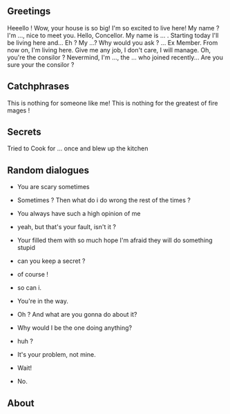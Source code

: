 ## Greetings
Heeello ! Wow, your house is so big! I'm so excited to live here! My name ? I'm ..., nice to meet you.
Hello, Concellor. My name is ... . Starting today I'll be living here and... Eh ? My ...? Why would you ask ?
... Ex Member. From now on, I'm living here. Give me any job, I don't care, I will manage.
Oh, you're the consilor ? Nevermind, I'm ..., the ... who joined recently... Are you sure your the consilor ?

## Catchphrases
This is nothing for someone like me!
This is nothing for the greatest of fire mages !

## Secrets
Tried to Cook for ... once and blew up the kitchen 

## Random dialogues
- You are scary sometimes
- Sometimes ? Then what do i do wrong the rest of the times ?
 
- You always have such a high opinion of me
- yeah, but that's your fault, isn't it ?
 
- Your filled them with so much hope I'm afraid they will do something stupid

- can you keep a secret ?
- of course !
- so can i.
  
- You're in the way.
- Oh ? And what are you gonna do about it?
- Why would I be the one doing anything?
- huh ?
- It's your problem, not mine.
- Wait!
- No.

## About
